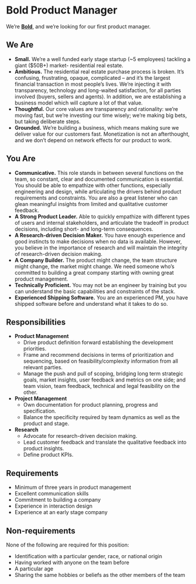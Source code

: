 # Bold Product Manager

We’re [**Bold**](http://boldlisting.com/), and we’re looking for our first product manager. 

## **We Are**

* **Small.** We’re a well funded early stage startup (~5 employees) tackling a giant ($50B+) market- residential real estate. 
* **Ambitious.** The residential real estate purchase process is broken. It’s confusing, frustrating, opaque, complicated – and it’s the largest financial transaction in most people’s lives. We’re injecting it with transparency, technology and long-waited satisfaction, for all parties involved (buyers, sellers and agents). In addition, we are establishing a business model which will capture a lot of that value.
* **Thoughtful.** Our core values are transparency and rationality: we’re moving fast, but we’re investing our time wisely; we’re making big bets, but taking deliberate steps. 
* **Grounded.** We’re building a business, which means making sure we deliver value for our customers fast. Monetization is not an afterthought, and we don’t depend on network effects for our product to work.

## **You Are**

* **Communicative.** This role stands in between several functions on the team, so constant, clear and documented communication is essential. You should be able to empathize with other functions, especially engineering and design, while articulating the drivers behind product requirements and constraints. You are also a great listener who can glean meaningful insights from limited and qualitative customer feedback.
* **A Strong Product Leader.** Able to quickly empathize with different types of users and internal stakeholders, and articulate the tradeoff in product decisions, including short- and long-term consequences.
* **A Research-driven Decision Maker.** You have enough experience and good instincts to make decisions when no data is available. However, you believe in the importance of research and will maintain the integrity of research-driven decision making. 
* **A Company Builder.** The product might change, the team structure might change, the market might change. We need someone who’s committed to building a great company starting with owning great product management. 
* **Technically Proficient.** You may not be an engineer by training but you can understand the basic capabilities and constraints of the stack. 
* **Experienced Shipping Software.** You are an experienced PM, you have shipped software before and understand what it takes to do so. 

## **Responsibilities**

* **Product Management**
    * Drive product definition forward establishing the development priorities.
    * Frame and recommend decisions in terms of prioritization and sequencing, based on feasibility/complexity information from all relevant parties. 
    * Manage the push and pull of scoping, bridging long term strategic goals, market insights, user feedback and metrics on one side; and team vision, team feedback, technical and legal feasibility on the other. 
* **Project Management** 
    * Own documentation for product planning, progress and specification.
    * Balance the specificity required by team dynamics as well as the product and stage. 
* **Research**
    * Advocate for research-driven decision making. 
    * Lead customer feedback and translate the qualitative feedback into product insights. 
    * Define product KPIs. 

## **Requirements**

* Minimum of three years in product management
* Excellent communication skills
* Commitment to building a company
* Experience in interaction design
* Experience at an early stage company

## **Non-requirements**

None of the following are required for this position:

* Identification with a particular gender, race, or national origin
* Having worked with anyone on the team before
* A particular age
* Sharing the same hobbies or beliefs as the other members of the team
    

